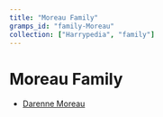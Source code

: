 ```yaml
---
title: "Moreau Family"
gramps_id: "family-Moreau"
collection: ["Harrypedia", "family"]
---
```


# Moreau Family

- [Darenne Moreau](/Harrypedia/people/Moreau/Darenne/)
